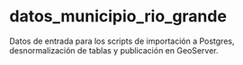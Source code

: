 # datos_municipio_rio_grande
Datos de entrada para los scripts de importación a Postgres, desnormalización de tablas y publicación en GeoServer. 
